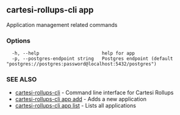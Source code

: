 ## cartesi-rollups-cli app

Application management related commands

### Options

```
  -h, --help                       help for app
  -p, --postgres-endpoint string   Postgres endpoint (default "postgres://postgres:password@localhost:5432/postgres")
```

### SEE ALSO

* [cartesi-rollups-cli](cartesi-rollups-cli.md)	 - Command line interface for Cartesi Rollups
* [cartesi-rollups-cli app add](cartesi-rollups-cli_app_add.md)	 - Adds a new application
* [cartesi-rollups-cli app list](cartesi-rollups-cli_app_list.md)	 - Lists all applications


